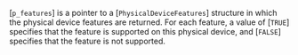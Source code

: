 [`p_features`] is a pointer to a [`PhysicalDeviceFeatures`]
structure in which the physical device features are returned.
For each feature, a value of [`TRUE`] specifies that the feature is
supported on this physical device, and [`FALSE`] specifies that the
feature is not supported.